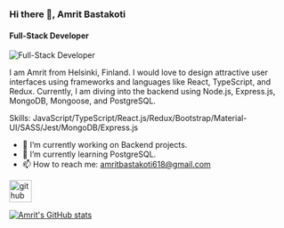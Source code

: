 ### Hi there 👋, Amrit Bastakoti
#### Full-Stack Developer
![Full-Stack Developer](https://twitter.com/Amrit83)

I am Amrit from Helsinki, Finland. I would love to design attractive user interfaces using frameworks and languages like React, TypeScript, and Redux. Currently, I am diving into the backend using Node.js, Express.js, MongoDB, Mongoose, and PostgreSQL.

Skills: JavaScript/TypeScript/React.js/Redux/Bootstrap/Material-UI/SASS/Jest/MongoDB/Express.js

- 🔭 I’m currently working on Backend projects. 
- 🌱 I’m currently learning PostgreSQL. 
- 📫 How to reach me: amritbastakoti618@gmail.com 


[<img src='https://cdn.jsdelivr.net/npm/simple-icons@3.0.1/icons/github.svg' alt='github' height='40'>](https://github.com/Amrit618)  


[![Amrit's GitHub stats](https://github-readme-stats.vercel.app/api?username=Amrit618)](https://github.com/Amrit618/github-readme-stats)


